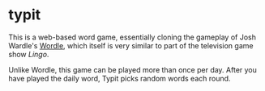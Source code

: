 typit
=====

This is a web-based word game, essentially cloning the gameplay of Josh Wardle's [Wordle](https://www.powerlanguage.co.uk/wordle/),
which itself is very similar to part of the television game show *Lingo*.

Unlike Wordle, this game can be played more than once per day. After you have played the daily word, Typit picks random words each round.


